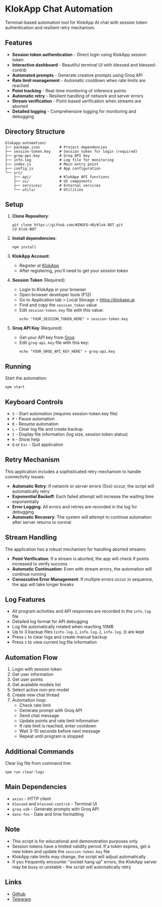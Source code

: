 # KlokApp Chat Automation

Terminal-based automation tool for KlokApp AI chat with session token authentication and resilient retry mechanism.

## Features

- **Session token authentication** - Direct login using KlokApp session token
- **Interactive dashboard** - Beautiful terminal UI with blessed and blessed-contrib
- **Automated prompts** - Generate creative prompts using Groq API
- **Rate limit management** - Automatic cooldown when rate limits are reached
- **Point tracking** - Real-time monitoring of inference points
- **Automatic retry** - Resilient handling of network and server errors
- **Stream verification** - Point-based verification when streams are aborted
- **Detailed logging** - Comprehensive logging for monitoring and debugging

## Directory Structure

```
klokapp-automation/
├── package.json         # Project dependencies
├── session-token.key    # Session token for login (required)
├── groq-api.key         # Groq API key
├── info.log             # Log file for monitoring
├── index.js             # Main entry point
├── config.js            # App configuration
└── src/
    ├── api/             # KlokApp API functions
    ├── ui/              # UI components
    ├── services/        # External services
    └── utils/           # Utilities
```

## Setup

1. **Clone Repository**:

   ```
   git clone https://github.com/WINGFO-HQ/Klok-BOT.git
   cd Klok-BOT
   ```

2. **Install dependencies**:

   ```
   npm install
   ```

3. **KlokApp Account**:

   - Register at [KlokApp](https://klokapp.ai?referral_code=KE245QJV)
   - After registering, you'll need to get your session token

4. **Session Token** (Required):

   - Login to KlokApp in your browser
   - Open browser developer tools (F12)
   - Go to Application tab > Local Storage > https://klokapp.ai
   - Find and copy the `session_token` value
   - Edit `session-token.key` file with this value:
     ```
     echo "YOUR_SESSION_TOKEN_HERE" > session-token.key
     ```

5. **Groq API Key** (Required):
   - Get your API key from [Groq](https://console.groq.com/)
   - Edit `groq-api.key` file with this key:
     ```
     echo "YOUR_GROQ_API_KEY_HERE" > groq-api.key
     ```

## Running

Start the automation:

```
npm start
```

## Keyboard Controls

- `S` - Start automation (requires session-token.key file)
- `P` - Pause automation
- `R` - Resume automation
- `L` - Clear log file and create backup
- `I` - Display file information (log size, session token status)
- `H` - Show help
- `Q` or `Esc` - Quit application

## Retry Mechanism

This application includes a sophisticated retry mechanism to handle connectivity issues:

- **Automatic Retry**: If network or server errors (5xx) occur, the script will automatically retry
- **Exponential Backoff**: Each failed attempt will increase the waiting time exponentially
- **Error Logging**: All errors and retries are recorded in the log for debugging
- **Automatic Recovery**: The system will attempt to continue automation after server returns to normal

## Stream Handling

The application has a robust mechanism for handling aborted streams:

- **Point Verification**: If a stream is aborted, the app will check if points increased to verify success
- **Automatic Continuation**: Even with stream errors, the automation will continue running
- **Consecutive Error Management**: If multiple errors occur in sequence, the app will take longer breaks

## Log Features

- All program activities and API responses are recorded in the `info.log` file
- Detailed log format for API debugging
- Log file automatically rotated when reaching 10MB
- Up to 3 backup files (`info.log.1`, `info.log.2`, `info.log.3`) are kept
- Press `L` to clear logs and create manual backup
- Press `I` to view current log file information

## Automation Flow

1. Login with session token
2. Get user information
3. Get user points
4. Get available models list
5. Select active non-pro model
6. Create new chat thread
7. Automation loop:
   - Check rate limit
   - Generate prompt with Groq API
   - Send chat message
   - Update points and rate limit information
   - If rate limit is reached, enter cooldown
   - Wait 3-10 seconds before next message
   - Repeat until program is stopped

## Additional Commands

Clear log file from command line:

```
npm run clear-logs
```

## Main Dependencies

- `axios` - HTTP client
- `blessed` and `blessed-contrib` - Terminal UI
- `groq-sdk` - Generate prompts with Groq API
- `date-fns` - Date and time formatting

## Note

- This script is for educational and demonstration purposes only
- Session tokens have a limited validity period. If a token expires, get a new token and update the `session-token.key` file
- KlokApp rate limits may change, the script will adjust automatically
- If you frequently encounter "socket hang up" errors, the KlokApp server may be busy or unstable - the script will automatically retry

## Links

- [Github](https://github.com/WINGFO-HQ)
- [Telegram](https://t.me/infomindao)
